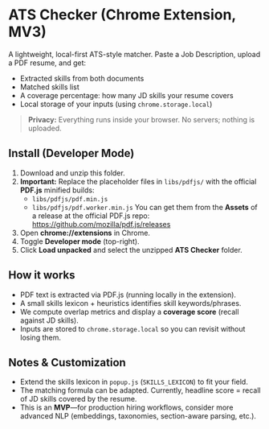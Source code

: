 # ATS Checker (Chrome Extension, MV3)

A lightweight, local-first ATS-style matcher. Paste a Job Description, upload a PDF resume, and get:
- Extracted skills from both documents
- Matched skills list
- A coverage percentage: how many JD skills your resume covers
- Local storage of your inputs (using `chrome.storage.local`)

> **Privacy:** Everything runs inside your browser. No servers; nothing is uploaded.

## Install (Developer Mode)

1. Download and unzip this folder.
2. **Important:** Replace the placeholder files in `libs/pdfjs/` with the official **PDF.js** minified builds:
   - `libs/pdfjs/pdf.min.js`
   - `libs/pdfjs/pdf.worker.min.js`
   You can get them from the **Assets** of a release at the official PDF.js repo: https://github.com/mozilla/pdf.js/releases
3. Open **chrome://extensions** in Chrome.
4. Toggle **Developer mode** (top-right).
5. Click **Load unpacked** and select the unzipped **ATS Checker** folder.

## How it works

- PDF text is extracted via PDF.js (running locally in the extension).
- A small skills lexicon + heuristics identifies skill keywords/phrases.
- We compute overlap metrics and display a **coverage score** (recall against JD skills).
- Inputs are stored to `chrome.storage.local` so you can revisit without losing them.

## Notes & Customization

- Extend the skills lexicon in `popup.js` (`SKILLS_LEXICON`) to fit your field.
- The matching formula can be adapted. Currently, headline score = recall of JD skills covered by the resume.
- This is an **MVP**—for production hiring workflows, consider more advanced NLP (embeddings, taxonomies, section-aware parsing, etc.).